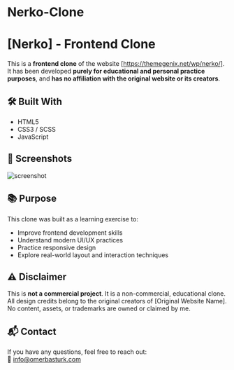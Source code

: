 ﻿# Nerko-Clone

# [Nerko] - Frontend Clone

This is a **frontend clone** of the website [https://themegenix.net/wp/nerko/].  
It has been developed **purely for educational and personal practice purposes**, and **has no affiliation with the original website or its creators**.

## 🛠️ Built With

- HTML5  
- CSS3 / SCSS  
- JavaScript  

## 📸 Screenshots

![screenshot](https://github.com/user-attachments/assets/2b9f3101-1bcd-4c50-a804-3968a6b24470)



## 📚 Purpose

This clone was built as a learning exercise to:

- Improve frontend development skills
- Understand modern UI/UX practices
- Practice responsive design
- Explore real-world layout and interaction techniques

## ⚠️ Disclaimer

This is **not a commercial project**. It is a non-commercial, educational clone.  
All design credits belong to the original creators of [Original Website Name].  
No content, assets, or trademarks are owned or claimed by me.

## 📬 Contact

If you have any questions, feel free to reach out:  
📧 info@omerbasturk.com
